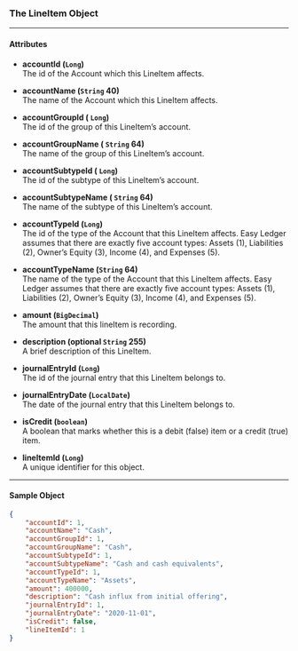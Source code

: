 ### The LineItem Object
___
#### Attributes
- **accountId (`Long`)**<br/>
The id of the Account which this LineItem affects.

- **accountName (`String` 40)**<br/>
The name of the Account which this LineItem affects.

- **accountGroupId ( `Long`)**<br/>
The id of the group of this LineItem’s account.

- **accountGroupName ( `String` 64)**<br/>
The name of the group of this LineItem’s account.

- **accountSubtypeId ( `Long`)**<br/>
The id of the subtype of this LineItem’s account.

- **accountSubtypeName ( `String` 64)**<br/>
The name of the subtype of this LineItem’s account.

- **accountTypeId (`Long`)**<br/>
The id of the type of the Account that this LineItem affects. Easy Ledger assumes that there are exactly five account types: Assets (1), Liabilities (2), Owner’s Equity (3), Income (4), and Expenses (5).

- **accountTypeName (`String` 64)**<br/>
The name of the type of the Account that this LineItem affects. Easy Ledger assumes that there are exactly five account types: Assets (1), Liabilities (2), Owner’s Equity (3), Income (4), and Expenses (5).

- **amount (`BigDecimal`)**<br/>
The amount that this lineItem is recording.

- **description (optional `String` 255)**<br/>
A brief description of this LineItem.

- **journalEntryId (`Long`)**<br/>
The id of the journal entry that this LineItem belongs to.

- **journalEntryDate (`LocalDate`)**<br/>
The date of the journal entry that this LineItem belongs to.

- **isCredit (`boolean`)**<br/>
A boolean that marks whether this is a debit (false) item or a credit (true) item.

- **lineItemId (`Long`)**<br/>
A unique identifier for this object.
___
#### Sample Object
``` json 
{
    "accountId": 1,
    "accountName": "Cash",
    "accountGroupId": 1,
    "accountGroupName": "Cash",
    "accountSubtypeId": 1,
    "accountSubtypeName": "Cash and cash equivalents",
    "accountTypeId": 1,
    "accountTypeName": "Assets",
    "amount": 400000,
    "description": "Cash influx from initial offering",
    "journalEntryId": 1,
    "journalEntryDate": "2020-11-01",
    "isCredit": false,
    "lineItemId": 1
}
```